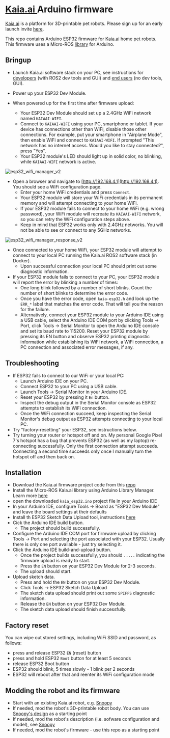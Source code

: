 # [Kaia.ai ](https://kaia.ai) Arduino firmware

[Kaia.ai](https://kaiaai) is a platform for 3D-printable pet robots. Please sign up for an early launch invite [here](https://remake.ai).

This repo contains Arduino ESP32 firmware for [Kaia.ai](https://kaia.ai) home pet robots.
This firmware uses a Micro-ROS [library](https://github.com/kaiaai/micro_ros_arduino_kaia) for Arduino.

## Bringup

- Launch Kaia.ai software stack on your PC, see instructions for
[developers](https://github.com/kaiaai/docker/tree/main/kaia-ros-dev) (with ROS2 dev tools and GUI) and
[end users](https://github.com/kaiaai/docker/tree/main/kaia-ros) (no dev tools, GUI).

- Power up your ESP32 Dev Module.
- When powered up for the first time after firmware upload:
  - Your ESP32 Dev Module should set up a 2.4GHz WiFi network named `KAIAAI-WIFI`.
  - Connect to `KAIAAI-WIFI` using your PC, smartphone or tablet. If your device has connections other than WiFi,
    disable those other connections. For example, put your smartphone in "Airplane Mode", then enable WiFi and
    connect to `KAIAAI-WIFI`. If prompted "This network has no internet access. Would you like to stay connected?",
    press "Yes".
  - Your ESP32 module's LED should light up in solid color, no blinking, while `KAIAAI-WIFI` network is active.

![esp32_wifi_manager_v2](https://github.com/makerspet/makerspet_snoopy/assets/143911662/6df0288d-7b60-4bf3-a4f6-45accb5bbd55)

- Open a browser and navigate to [http://192.168.4.1](http://192.168.4.1). You should see a WiFi configuration
    page.
  - Enter your home WiFi credentials and press `Connect`.
  - Your ESP32 module will store your WiFi credentials in its permanent memory and will attempt
    connecting to your home WiFi.
  - If your ESP32 module fails to connect to your home WiFi (e.g. wrong password), your WiFi module will
    recreate its `KAIAAI-WIFI` network, so you can retry the WiFi configuration steps above.
  - Keep in mind that ESP32 works only with 2.4GHz networks. You will not be able to see or connect
    to any 5GHz networks.

![esp32_wifi_manager_response_v2](https://github.com/makerspet/makerspet_snoopy/assets/143911662/e670369a-0b22-463c-a6bd-4e617c4edc2d)

- Once connected to your home WiFi, your ESP32 module will attempt to connect to your local PC running the
Kaia.ai ROS2 software stack (in Docker).
  - Upon successful connection your local PC should print out some diagnostic information.
- If your ESP32 module fails to connect to your PC, your ESP32 module will report the error by blinking a number of times:
  - One long blink followed by a number of short blinks. Count the number of short blinks to determine the error code.
  - Once you have the error code, open `kaia-esp32.h` and look up the `ERR_*` label that matches the error code.
    That will tell you the reason for the failure.
  - Alternatively, connect your ESP32 module to your Arduino IDE using a USB cable, select the Arduino IDE COM port
    by clicking Tools -> Port, click Tools -> Serial Monitor to open the Arduino IDE console and 
    set its baud rate to 115200. Reset your ESP32 module by pressing its EN button and observe ESP32 printing
    diagnostic information while establishing its WiFi network, a WiFi connection, a PC connection and associated
    error messages, if any.

## Troubleshooting
- If ESP32 fails to connect to our WiFi or your local PC:
  - Launch Arduino IDE on your PC.
  - Connect ESP32 to your PC using a USB cable.
  - Launch Tools -> Serial Monitor in your Arduino IDE.
  - Reset your ESP32 by pressing it `En` button.
  - Inspect the debug output in the Serial Monitor console as ESP32 attempts to establish its WiFi
    connection.
  - Once the WiFi connection succeed, keep inspecting the Serial Monitor's debug output
    as ESP32 attempts connecting to your local PC.
- Try "factory-resetting" your ESP32, see instructions below.
- Try turning your router or hotspot off and on. My personal Google Pixel 7's hotspot has a bug
  that prevents ESP32 (as well as my laptop) re-connecting successfully. Only the first
  connection attempt succeeds. Connecting a second time succeeds only once I manually turn
  the hotspot off and then back on.

## Installation
- Download the Kaia.ai firmware project code from this [repo](https://github.com/kaiaai/arduino_fw)
- Install the Micro-ROS Kaia.ai library using Arduino Library Manager. Learn more [here](https://github.com/kaiaai/micro_ros_arduino_kaia)
- open the downloaded `kaia_esp32.ino` project file in your Arduino IDE
- In your Arduino IDE, configure Tools -> Board as "ESP32 Dev Module" and leave the board settings at their defaults
- Install th ESP32 Sketch Data Upload tool, instructions [here](https://randomnerdtutorials.com/install-esp32-filesystem-uploader-arduino-ide/)
- Cick the Arduino IDE build button.
  - The project should build successfully.
- Configure the Arduino IDE COM port for firmware upload by clicking Tools -> Port and selecting the port associated
  with your ESP32. Usually there is only one port available - just try selecting it.
- Click the Arduino IDE build-and-upload button.
  - Once the project builds successfully, you should `.....` indicating the firmware upload is ready to start.
  - Press the `EN` button on your ESP32 Dev Module for 2-3 seconds.
  - The upload should start.
- Upload sketch data.
  - Press and hold the `EN` button on your ESP32 Dev Module.
  - Click Tools -> ESP32 Sketch Data Upload
  - The sketch data upload should print out some `SPIFFS` diagnostic information.
  - Release the `EN` button on your ESP32 Dev Module.
  - The sketch data upload should finish successfully.

## Factory reset
You can wipe out stored settings, including WiFi SSID and password, as follows:
- press and release ESP32 `EN` (reset) button
- press and hold ESP32 `Boot` button for at least 5 seconds
- release ESP32 Boot button
- ESP32 should blink, 5 times slowly - 1 blink per 2 seconds
- ESP32 will reboot after that and reenter its WiFi configuration mode

## Modding the robot and its firmware
- Start with an existing Kaia.ai robot, e.g. [Snoopy](https://github.com/kaiaai/kaia_descriptions/)
- If needed, mod the robot's 3D-printable robot body. You can use [Snoopy's design](https://github.com/kaiaai/3D_printables/) as a starting point
- If needed, mod the robot's description (i.e. sofware configuration and model), see [Snoopy](https://github.com/kaiaai/kaia_descriptions/)
- If needed, mod the robot's firmware - use this repo as a starting point

